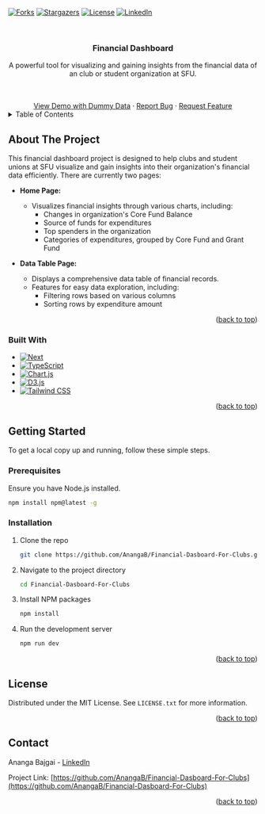 [![Forks][forks-shield]][forks-url]
[![Stargazers][stars-shield]][stars-url]
[![License][license-shield]][license-url]
[![LinkedIn][linkedin-shield]][linkedin-url]

<!-- PROJECT LOGO -->
<br />
<div align="center">
  <h3 align="center">Financial Dashboard</h3>

  <p align="center">
    A powerful tool for visualizing and gaining insights from the financial data of an club or student organization at SFU.
  </p>

  <br />
  <br />
  <a href="https://finances-dashboard-omega.vercel.app/">View Demo with Dummy Data</a>
  &middot;
  <a href="https://github.com/AnangaB/Financial-Dasboard-For-Clubs/issues/new?labels=bug&template=bug-report---.md">Report Bug</a>
  &middot;
  <a href="https://github.com/AnangaB/Financial-Dasboard-For-Clubs/issues/new?labels=enhancement&template=feature-request---.md">Request Feature</a>
</div>

<!-- TABLE OF CONTENTS -->
<details>
  <summary>Table of Contents</summary>
  <ol>
    <li>
      <a href="#about-the-project">About The Project</a>
      <ul>
        <li><a href="#built-with">Built With</a></li>
      </ul>
    </li>
    <li>
      <a href="#getting-started">Getting Started</a>
      <ul>
        <li><a href="#prerequisites">Prerequisites</a></li>
        <li><a href="#installation">Installation</a></li>
      </ul>
    </li>
    <li><a href="#license">License</a></li>
    <li><a href="#contact">Contact</a></li>
  </ol>
</details>

<!-- ABOUT THE PROJECT -->

## About The Project

This financial dashboard project is designed to help clubs and student unions at SFU visualize and gain insights into their organization's financial data efficiently. There are currently two pages:

- **Home Page:**

  - Visualizes financial insights through various charts, including:
    - Changes in organization's Core Fund Balance
    - Source of funds for expenditures
    - Top spenders in the organization
    - Categories of expenditures, grouped by Core Fund and Grant Fund

- **Data Table Page:**
  - Displays a comprehensive data table of financial records.
  - Features for easy data exploration, including:
    - Filtering rows based on various columns
    - Sorting rows by expenditure amount

<p align="right">(<a href="#readme-top">back to top</a>)</p>

### Built With

- [![Next][Next.js]][Next-url]
- [![TypeScript][typescript]][TypeScript-url]
- [![Chart.js][Chart.js]][Chart-url]
- [![D3.js][D3.js]][D3-url]
- [![Tailwind CSS][tailwindcss]][Tailwind-url]

<p align="right">(<a href="#readme-top">back to top</a>)</p>

<!-- GETTING STARTED -->

## Getting Started

To get a local copy up and running, follow these simple steps.

### Prerequisites

Ensure you have Node.js installed.

```sh
npm install npm@latest -g
```

### Installation

1. Clone the repo
   ```sh
   git clone https://github.com/AnangaB/Financial-Dasboard-For-Clubs.git
   ```
2. Navigate to the project directory
   ```sh
   cd Financial-Dasboard-For-Clubs
   ```
3. Install NPM packages
   ```sh
   npm install
   ```
4. Run the development server
   ```sh
   npm run dev
   ```

<p align="right">(<a href="#readme-top">back to top</a>)</p>

<!-- LICENSE -->

## License

Distributed under the MIT License. See `LICENSE.txt` for more information.

<p align="right">(<a href="#readme-top">back to top</a>)</p>

<!-- CONTACT -->

## Contact

Ananga Bajgai - [LinkedIn](https://linkedin.com/in/ananga-bajgai)

Project Link: [https://github.com/AnangaB/Financial-Dasboard-For-Clubs](https://github.com/AnangaB/Financial-Dasboard-For-Clubs)

<p align="right">(<a href="#readme-top">back to top</a>)</p>

<!-- MARKDOWN LINKS & IMAGES -->
<!-- https://www.markdownguide.org/basic-syntax/#reference-style-links -->

[forks-shield]: https://img.shields.io/github/forks/AnangaB/Financial-Dasboard-For-Clubs.svg?style=for-the-badge
[forks-url]: https://github.com/AnangaB/Financial-Dasboard-For-Clubs/network/members
[stars-shield]: https://img.shields.io/github/stars/AnangaB/Financial-Dasboard-For-Clubs.svg?style=for-the-badge
[stars-url]: https://github.com/AnangaB/Financial-Dasboard-For-Clubs/stargazers
[license-shield]: https://img.shields.io/github/license/AnangaB/Financial-Dasboard-For-Clubs.svg?style=for-the-badge
[license-url]: https://github.com/AnangaB/Financial-Dasboard-For-Clubs/blob/master/LICENSE.txt
[linkedin-shield]: https://img.shields.io/badge/-LinkedIn-black.svg?style=for-the-badge&logo=linkedin&colorB=555
[linkedin-url]: https://linkedin.com/in/ananga-bajgai/
[product-screenshot]: images/screenshot.png
[Next.js]: https://img.shields.io/badge/next.js-000000?style=for-the-badge&logo=nextdotjs&logoColor=white
[Next-url]: https://nextjs.org/
[Chart.js]: https://img.shields.io/badge/Chart.js-FF6384?style=for-the-badge&logo=chartdotjs&logoColor=white
[Chart-url]: https://www.chartjs.org/
[D3.js]: https://img.shields.io/badge/D3.js-F9A03C?style=for-the-badge&logo=d3dotjs&logoColor=white
[D3-url]: https://d3js.org/
[tailwindcss]: https://img.shields.io/badge/Tailwind_CSS-grey?style=for-the-badge&logo=tailwind-css&logoColor=white
[Tailwind-url]: https://tailwindcss.com/
[typescript]: https://img.shields.io/badge/TypeScript-grey?style=for-the-badge&logo=typescript&logoColor=white
[TypeScript-url]: https://www.typescriptlang.org/

